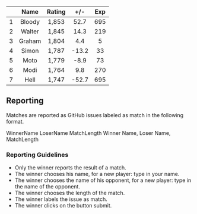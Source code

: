 | |Name|Rating|+/-|Exp|
|-|:--:|:----:|:-:|:-:|
|1|Bloody|1,853|52.7|695|
|2|Walter|1,845|14.3|219|
|3|Graham|1,804|4.4|5|
|4|Simon|1,787|-13.2|33|
|5|Moto|1,779|-8.9|73|
|6|Modi|1,764|9.8|270|
|7|Hell|1,747|-52.7|695|

## Reporting

Matches are reported as GitHub issues labeled as match in the following format.

WinnerName LoserName MatchLength
Winner Name, Loser Name, MatchLength

### Reporting Guidelines

- Only the winner reports the result of a match.
- The winner chooses his name, for a new player: type in your name.
- The winner chooses the name of his opponent, for a new player: type in the name of the opponent.
- The winner chooses the length of the match.
- The winner labels the issue as match.
- The winner clicks on the button submit.

